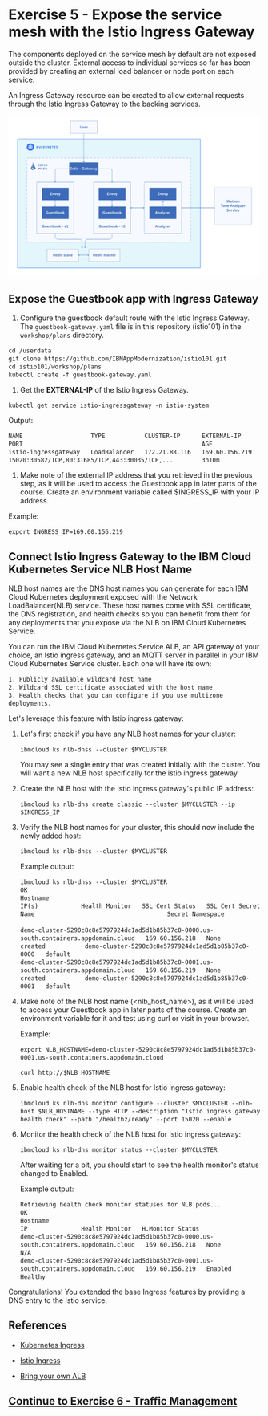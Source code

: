 # Exercise 5 - Expose the service mesh with the Istio Ingress Gateway

The components deployed on the service mesh by default are not exposed outside the cluster. External access to individual services so far has been provided by creating an external load balancer or node port on each service.

An Ingress Gateway resource can be created to allow external requests through the Istio Ingress Gateway to the backing services.

![Using istio gateway](../README_images/istio2.jpg)

## Expose the Guestbook app with Ingress Gateway

1. Configure the guestbook default route with the Istio Ingress Gateway. The `guestbook-gateway.yaml` file is in this repository (istio101) in the `workshop/plans` directory.

```shell
cd /userdata
git clone https://github.com/IBMAppModernization/istio101.git
cd istio101/workshop/plans
kubectl create -f guestbook-gateway.yaml
```

1. Get the **EXTERNAL-IP** of the Istio Ingress Gateway.

```shell
kubectl get service istio-ingressgateway -n istio-system
```

Output:

```shell
NAME                   TYPE           CLUSTER-IP      EXTERNAL-IP      PORT                                                  AGE
istio-ingressgateway   LoadBalancer   172.21.88.116   169.60.156.219   15020:30582/TCP,80:31685/TCP,443:30035/TCP,...        3h10m
```

1. Make note of the external IP address that you retrieved in the previous step, as it will be used to access the Guestbook app in later parts of the course. Create an environment variable called $INGRESS_IP with your IP address.

Example:

```shell
export INGRESS_IP=169.60.156.219
```

## Connect Istio Ingress Gateway to the IBM Cloud Kubernetes Service NLB Host Name

NLB host names are the DNS host names you can generate for each IBM Cloud Kubernetes deployment exposed with the Network LoadBalancer(NLB) service. These host names come with SSL certificate, the DNS registration, and health checks so you can benefit from them for any deployments that you expose via the NLB on IBM Cloud Kubernetes Service.

You can run the IBM Cloud Kubernetes Service ALB, an API gateway of your choice, an Istio ingress gateway, and an MQTT server in parallel in your IBM Cloud Kubernetes Service cluster. Each one will have its own:

```text
1. Publicly available wildcard host name
2. Wildcard SSL certificate associated with the host name
3. Health checks that you can configure if you use multizone deployments.
```

Let's leverage this feature with Istio ingress gateway:

1. Let's first check if you have any NLB host names for your cluster:

    ```shell
    ibmcloud ks nlb-dnss --cluster $MYCLUSTER
    ```

   You may see a single entry that was created initially with the cluster. You will want a new NLB host specifically for the istio ingress gateway

1. Create the NLB host with the Istio ingress gateway's public IP address:

    ```shell
    ibmcloud ks nlb-dns create classic --cluster $MYCLUSTER --ip $INGRESS_IP
    ```

1. Verify the NLB host names for your cluster, this should now include the newly added host:

    ```shell
    ibmcloud ks nlb-dnss --cluster $MYCLUSTER
    ```

    Example output:

    ```shell
    ibmcloud ks nlb-dnss --cluster $MYCLUSTER
    OK
    Hostname                                                                                     IP(s)            Health Monitor   SSL Cert Status   SSL Cert Secret Name                                     Secret Namespace

   demo-cluster-5290c8c8e5797924dc1ad5d1b85b37c0-0000.us-south.containers.appdomain.cloud   169.60.156.218   None             created           demo-cluster-5290c8c8e5797924dc1ad5d1b85b37c0-0000   default
   demo-cluster-5290c8c8e5797924dc1ad5d1b85b37c0-0001.us-south.containers.appdomain.cloud   169.60.156.219   None             created           demo-cluster-5290c8c8e5797924dc1ad5d1b85b37c0-0001   default
    ```

1. Make note of the NLB host name (<nlb_host_name>), as it will be used to access your Guestbook app in later parts of the course. Create an environment variable for it and test using curl or visit in your browser.

    Example:

    ```shell
    export NLB_HOSTNAME=demo-cluster-5290c8c8e5797924dc1ad5d1b85b37c0-0001.us-south.containers.appdomain.cloud
    ```

    ```shell
    curl http://$NLB_HOSTNAME
    ```

1. Enable health check of the NLB host for Istio ingress gateway:

    ```shell
    ibmcloud ks nlb-dns monitor configure --cluster $MYCLUSTER --nlb-host $NLB_HOSTNAME --type HTTP --description "Istio ingress gateway health check" --path "/healthz/ready" --port 15020 --enable
    ```

1. Monitor the health check of the NLB host for Istio ingress gateway:

    ```shell
    ibmcloud ks nlb-dns monitor status --cluster $MYCLUSTER
    ```

    After waiting for a bit, you should start to see the health monitor's status changed to Enabled.

    Example output:

    ```shell
    Retrieving health check monitor statuses for NLB pods...
    OK
    Hostname                                                                                     IP               Health Monitor   H.Monitor Status
    demo-cluster-5290c8c8e5797924dc1ad5d1b85b37c0-0000.us-south.containers.appdomain.cloud   169.60.156.218   None             N/A
    demo-cluster-5290c8c8e5797924dc1ad5d1b85b37c0-0001.us-south.containers.appdomain.cloud   169.60.156.219   Enabled          Healthy  
    ```

Congratulations! You extended the base Ingress features by providing a DNS entry to the Istio service.

## References

* [Kubernetes Ingress](https://kubernetes.io/docs/concepts/services-networking/ingress/)

* [Istio Ingress](https://istio.io/docs/tasks/traffic-management/ingress.html)

* [Bring your own ALB](https://www.ibm.com/blogs/bluemix/2019/04/bring-your-own-alb-dns-with-health-checks-and-ssl-certificates-beta/)

## [Continue to Exercise 6 - Traffic Management](../exercise-6/README.md)

